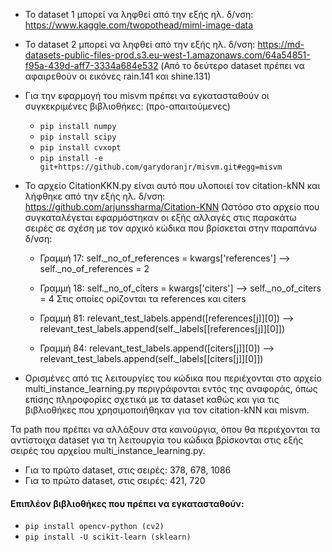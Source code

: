 *  Το dataset 1 μπορεί να ληφθεί από την εξής ηλ. 
  δ/νση: https://www.kaggle.com/twopothead/miml-image-data

* Το dataset 2 μπορεί να ληφθεί από την εξής ηλ. δ/νση: https://md-datasets-public-files-prod.s3.eu-west-1.amazonaws.com/64a54851-f95a-439d-aff7-3334a684e532
(Από το δεύτερο dataset πρέπει να αφαιρεθούν οι εικόνες rain.141 και shine.131)


* Για την εφαρμογή του misvm πρέπει να εγκατασταθούν οι συγκεκριμένες βιβλιοθήκες: 
(προ-απαιτούμενες)

  * ``` pip install numpy ```
  * ``` pip install scipy ```
  * ``` pip install cvxopt ```
  * ```pip install -e git+https://github.com/garydoranjr/misvm.git#egg=misvm```


* Το αρχείο CitationKKN.py είναι αυτό που υλοποιεί τον citation-kNN και λήφθηκε από την εξής ηλ. δ/νση: https://github.com/arjunssharma/Citation-KNN
Ωστόσο στο αρχείο που συγκαταλέγεται εφαρμόστηκαν οι εξής αλλαγές στις παρακάτω σειρές σε σχέση με τον αρχικό κώδικα που βρίσκεται στην παραπάνω δ/νση:

  * Γραμμή 17:  self._no_of_references = kwargs['references'] --> self._no_of_references = 2
  * Γραμμή 18:  self._no_of_citers = kwargs['citers']  --> self._no_of_citers = 4
  Στις οποίες ορίζονται τα references και citers

  * Γραμμή 81:  relevant_test_labels.append([references[j]][0]) --> relevant_test_labels.append(self._labels[[references[j]][0]])
  * Γραμμή 84:  relevant_test_labels.append([citers[j]][0]) --> relevant_test_labels.append(self._labels[[citers[j]][0]])


* Ορισμένες από τις λειτουργίες του κώδικα που περιέχονται στο αρχείο multi_instance_learning.py
περιγράφονται εντός της αναφοράς, όπως επίσης πληροφορίες σχετικά με τα dataset καθώς 
και για τις βιβλιοθήκες που χρησιμοποιήθηκαν για τον citation-kNN και misvm.

Τα path που πρέπει να αλλάξουν στα καινούργια, όπου θα περιέχονται τα αντίστοιχα dataset
για τη λειτουργία του κώδικα βρίσκονται στις εξής σειρές του αρχείου multi_instance_learning.py. 

* Για το πρώτο dataset, στις σειρές: 378, 678, 1086
* Για το πρώτο dataset, στις σειρές: 421, 720


#### Επιπλέον βιβλιοθήκες που πρέπει να εγκατασταθούν:
* ```pip install opencv-python (cv2)```
* ```pip install -U scikit-learn (sklearn)```